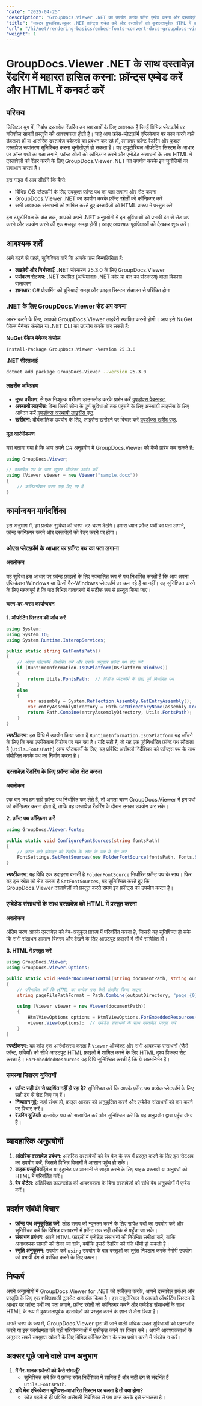 ```yaml
---
"date": "2025-04-25"
"description": "GroupDocs.Viewer .NET का उपयोग करके फ़ॉन्ट एम्बेड करना और दस्तावेज़ों को HTML में परिवर्तित करना सीखें, जिससे प्लेटफ़ॉर्म पर एक समान रेंडरिंग सुनिश्चित हो सके।"
"title": "मास्टर ग्रुपडॉक्स.व्यूअर .NET फ़ॉन्ट्स एम्बेड करें और दस्तावेज़ों को कुशलतापूर्वक HTML में कनवर्ट करें"
"url": "/hi/net/rendering-basics/embed-fonts-convert-docs-groupdocs-viewer-net/"
"weight": 1
---
```


# GroupDocs.Viewer .NET के साथ दस्तावेज़ रेंडरिंग में महारत हासिल करना: फ़ॉन्ट्स एम्बेड करें और HTML में कनवर्ट करें

## परिचय

डिजिटल युग में, निर्बाध दस्तावेज़ रेंडरिंग उन व्यवसायों के लिए आवश्यक है जिन्हें विभिन्न प्लेटफ़ॉर्म पर गतिशील सामग्री प्रस्तुति की आवश्यकता होती है। चाहे आप क्रॉस-प्लेटफ़ॉर्म एप्लिकेशन पर काम करने वाले डेवलपर हों या आंतरिक दस्तावेज़ वर्कफ़्लो का प्रबंधन कर रहे हों, लगातार फ़ॉन्ट रेंडरिंग और कुशल दस्तावेज़ रूपांतरण सुनिश्चित करना चुनौतीपूर्ण हो सकता है। यह ट्यूटोरियल ऑपरेटिंग सिस्टम के आधार पर फ़ॉन्ट पथों का पता लगाने, फ़ॉन्ट स्रोतों को कॉन्फ़िगर करने और एम्बेडेड संसाधनों के साथ HTML में दस्तावेज़ों को रेंडर करने के लिए GroupDocs.Viewer .NET का उपयोग करके इन चुनौतियों का समाधान करता है।

इस गाइड में आप सीखेंगे कि कैसे:
- विभिन्न OS प्लेटफ़ॉर्म के लिए उपयुक्त फ़ॉन्ट पथ का पता लगाना और सेट करना
- GroupDocs.Viewer .NET का उपयोग करके फ़ॉन्ट स्रोतों को कॉन्फ़िगर करें
- सभी आवश्यक संसाधनों को शामिल करते हुए दस्तावेज़ों को HTML प्रारूप में प्रस्तुत करें

इस ट्यूटोरियल के अंत तक, आपको अपने .NET अनुप्रयोगों में इन सुविधाओं को प्रभावी ढंग से सेट अप करने और उपयोग करने की एक मजबूत समझ होगी। आइए आवश्यक पूर्वापेक्षाओं को देखकर शुरू करें।

## आवश्यक शर्तें

आगे बढ़ने से पहले, सुनिश्चित करें कि आपके पास निम्नलिखित हैं:
- **लाइब्रेरी और निर्भरताएँ**: .NET संस्करण 25.3.0 के लिए GroupDocs.Viewer
- **पर्यावरण सेटअप**: .NET स्थापित (अधिमानतः .NET कोर या बाद का संस्करण) वाला विकास वातावरण
- **ज्ञानधार**: C# प्रोग्रामिंग की बुनियादी समझ और फ़ाइल सिस्टम संचालन से परिचित होना

### .NET के लिए GroupDocs.Viewer सेट अप करना

आरंभ करने के लिए, आपको GroupDocs.Viewer लाइब्रेरी स्थापित करनी होगी। आप इसे NuGet पैकेज मैनेजर कंसोल या .NET CLI का उपयोग करके कर सकते हैं:

**NuGet पैकेज मैनेजर कंसोल**
```shell
Install-Package GroupDocs.Viewer -Version 25.3.0
```

**.NET सीएलआई**
```bash
dotnet add package GroupDocs.Viewer --version 25.3.0
```

#### लाइसेंस अधिग्रहण
- **मुफ्त परीक्षण**: से एक निःशुल्क परीक्षण डाउनलोड करके प्रारंभ करें [ग्रुपडॉक्स वेबसाइट](https://releases.groupdocs.com/viewer/net/).
- **अस्थायी लाइसेंस**: बिना किसी सीमा के पूर्ण सुविधाओं तक पहुंचने के लिए अस्थायी लाइसेंस के लिए आवेदन करें [ग्रुपडॉक्स अस्थायी लाइसेंस पृष्ठ](https://purchase.groupdocs.com/temporary-license/).
- **खरीदना**: दीर्घकालिक उपयोग के लिए, लाइसेंस खरीदने पर विचार करें [ग्रुपडॉक्स खरीद पृष्ठ](https://purchase.groupdocs.com/buy).

#### मूल आरंभीकरण

यहां बताया गया है कि आप अपने C# अनुप्रयोग में GroupDocs.Viewer को कैसे प्रारंभ कर सकते हैं:

```csharp
using GroupDocs.Viewer;

// दस्तावेज़ पथ के साथ व्यूअर ऑब्जेक्ट आरंभ करें
using (Viewer viewer = new Viewer("sample.docx"))
{
    // कॉन्फ़िगरेशन चरण यहां दिए गए हैं
}
```

## कार्यान्वयन मार्गदर्शिका

इस अनुभाग में, हम प्रत्येक सुविधा को चरण-दर-चरण देखेंगे। हमारा ध्यान फ़ॉन्ट पथों का पता लगाने, फ़ॉन्ट कॉन्फ़िगर करने और दस्तावेज़ों को रेंडर करने पर होगा।

### ओएस प्लेटफ़ॉर्म के आधार पर फ़ॉन्ट पथ का पता लगाना

#### अवलोकन

यह सुविधा इस आधार पर फ़ॉन्ट फ़ाइलों के लिए स्वचालित रूप से पथ निर्धारित करती है कि आप अपना एप्लिकेशन Windows या किसी गैर-Windows प्लेटफ़ॉर्म पर चला रहे हैं या नहीं। यह सुनिश्चित करने के लिए महत्वपूर्ण है कि पाठ विभिन्न वातावरणों में सटीक रूप से प्रस्तुत किया जाए।

#### चरण-दर-चरण कार्यान्वयन

**1. ऑपरेटिंग सिस्टम की जाँच करें**

```csharp
using System;
using System.IO;
using System.Runtime.InteropServices;

public static string GetFontsPath()
{
    // ओएस प्लेटफॉर्म निर्धारित करें और उसके अनुसार फ़ॉन्ट पथ सेट करें
    if (RuntimeInformation.IsOSPlatform(OSPlatform.Windows))
    {
        return Utils.FontsPath;  // विंडोज प्लेटफॉर्म के लिए पूर्व निर्धारित पथ
    }
    else
    {
        var assembly = System.Reflection.Assembly.GetEntryAssembly();
        var entryAssemblyDirectory = Path.GetDirectoryName(assembly.Location);
        return Path.Combine(entryAssemblyDirectory, Utils.FontsPath);  // गैर-विंडोज के लिए व्युत्पन्न पथ
    }
}
```

**स्पष्टीकरण**: इस विधि में उपयोग किया जाता है `RuntimeInformation.IsOSPlatform` यह जाँचने के लिए कि क्या एप्लीकेशन विंडोज पर चल रहा है। यदि सही है, तो यह एक पूर्वनिर्धारित फ़ॉन्ट पथ लौटाता है (`Utils.FontsPath`) अन्य प्लेटफार्मों के लिए, यह प्रविष्टि असेंबली निर्देशिका को फ़ॉन्ट्स पथ के साथ संयोजित करके पथ का निर्माण करता है।

### दस्तावेज़ रेंडरिंग के लिए फ़ॉन्ट स्रोत सेट करना

#### अवलोकन

एक बार जब हम सही फ़ॉन्ट पथ निर्धारित कर लेते हैं, तो अगला चरण GroupDocs.Viewer में इन पथों को कॉन्फ़िगर करना होता है, ताकि वह दस्तावेज़ रेंडरिंग के दौरान उनका उपयोग कर सके।

**2. फ़ॉन्ट पथ कॉन्फ़िगर करें**

```csharp
using GroupDocs.Viewer.Fonts;

public static void ConfigureFontSources(string fontsPath)
{
    // फ़ॉन्ट वाले फ़ोल्डर को रेंडरिंग के स्रोत के रूप में सेट करें
    FontSettings.SetFontSources(new FolderFontSource(fontsPath, Fonts.SearchOption.TopFolderOnly));
}
```

**स्पष्टीकरण**: यह विधि एक उदाहरण बनाती है `FolderFontSource` निर्धारित फ़ॉन्ट पथ के साथ। फिर यह इस स्रोत को सेट करता है `SetFontSources`, यह सुनिश्चित करते हुए कि GroupDocs.Viewer दस्तावेज़ों को प्रस्तुत करते समय इन फ़ॉन्ट्स का उपयोग करता है।

### एम्बेडेड संसाधनों के साथ दस्तावेज़ को HTML में प्रस्तुत करना

#### अवलोकन

अंतिम चरण आपके दस्तावेज़ को वेब-अनुकूल प्रारूप में परिवर्तित करना है, जिससे यह सुनिश्चित हो सके कि सभी संसाधन आसान वितरण और देखने के लिए आउटपुट फ़ाइलों में सीधे सन्निहित हों।

**3. HTML में प्रस्तुत करें**

```csharp
using GroupDocs.Viewer;
using GroupDocs.Viewer.Options;

public static void RenderDocumentToHtml(string documentPath, string outputDirectory)
{
    // परिभाषित करें कि HTML का प्रत्येक पृष्ठ कैसे संग्रहीत किया जाएगा
    string pageFilePathFormat = Path.Combine(outputDirectory, "page_{0}.html");

    using (Viewer viewer = new Viewer(documentPath))
    {
        HtmlViewOptions options = HtmlViewOptions.ForEmbeddedResources(pageFilePathFormat);
        viewer.View(options);  // एम्बेडेड संसाधनों के साथ दस्तावेज़ प्रस्तुत करें
    }
}
```

**स्पष्टीकरण**: यह कोड एक आरंभीकरण करता है `Viewer` ऑब्जेक्ट और सभी आवश्यक संसाधनों (जैसे फ़ॉन्ट, छवियाँ) को सीधे आउटपुट HTML फ़ाइलों में शामिल करने के लिए HTML दृश्य विकल्प सेट करता है। `ForEmbeddedResources` यह विधि सुनिश्चित करती है कि ये आत्मनिर्भर हैं।

### समस्या निवारण युक्तियों
- **फ़ॉन्ट सही ढंग से प्रदर्शित नहीं हो रहा है?** सुनिश्चित करें कि आपके फ़ॉन्ट पथ प्रत्येक प्लेटफ़ॉर्म के लिए सही ढंग से सेट किए गए हैं।
- **निष्पादन मुद्दे:** जहां संभव हो, फ़ाइल आकार को अनुकूलित करने और एम्बेडेड संसाधनों को कम करने पर विचार करें।
- **रेंडरिंग त्रुटियाँ:** दस्तावेज़ पथ को सत्यापित करें और सुनिश्चित करें कि यह अनुप्रयोग द्वारा पहुँच योग्य है।

## व्यावहारिक अनुप्रयोगों
1. **आंतरिक दस्तावेज़ प्रबंधन**: आंतरिक दस्तावेजों को वेब पेज के रूप में प्रस्तुत करने के लिए इस सेटअप का उपयोग करें, जिससे विभिन्न विभागों में आसान पहुंच हो सके।
2. **ग्राहक प्रस्तुतियाँ**ईमेल या इंट्रानेट पर आसानी से साझा करने के लिए ग्राहक प्रस्तावों या अनुबंधों को HTML में परिवर्तित करें।
3. **वेब पोर्टल**: अतिरिक्त डाउनलोड की आवश्यकता के बिना दस्तावेज़ों को सीधे वेब अनुप्रयोगों में एम्बेड करें।

## प्रदर्शन संबंधी विचार
- **फ़ॉन्ट पथ अनुकूलित करें**: लोड समय को न्यूनतम करने के लिए सापेक्ष पथों का उपयोग करें और सुनिश्चित करें कि विभिन्न वातावरणों में फ़ॉन्ट तक सही तरीके से पहुँचा जा सके।
- **संसाधन प्रबंधन**: अपने HTML फ़ाइलों में एम्बेडेड संसाधनों की नियमित समीक्षा करें, ताकि अनावश्यक सामग्री को रोका जा सके, क्योंकि इससे रेंडरिंग की गति धीमी हो सकती है।
- **स्मृति अनुकूलन**: उपयोग करें `using` उपयोग के बाद वस्तुओं का तुरंत निपटान करके मेमोरी उपयोग को प्रभावी ढंग से प्रबंधित करने के लिए कथन।

## निष्कर्ष

अपने अनुप्रयोगों में GroupDocs.Viewer for .NET को एकीकृत करके, आपने दस्तावेज़ प्रबंधन और प्रस्तुति के लिए एक शक्तिशाली टूलसेट अनलॉक किया है। इस ट्यूटोरियल ने आपको ऑपरेटिंग सिस्टम के आधार पर फ़ॉन्ट पथों का पता लगाने, फ़ॉन्ट स्रोतों को कॉन्फ़िगर करने और एम्बेडेड संसाधनों के साथ HTML के रूप में कुशलतापूर्वक दस्तावेज़ों को प्रस्तुत करने के ज्ञान से लैस किया है।

अगले चरण के रूप में, GroupDocs.Viewer द्वारा दी जाने वाली अधिक उन्नत सुविधाओं को एक्सप्लोर करने या इस कार्यक्षमता को बड़ी परियोजनाओं में एकीकृत करने पर विचार करें। अपनी आवश्यकताओं के अनुसार सबसे उपयुक्त खोजने के लिए विभिन्न कॉन्फ़िगरेशन के साथ प्रयोग करने में संकोच न करें।

## अक्सर पूछे जाने वाले प्रश्न अनुभाग
1. **मैं गैर-मानक फ़ॉन्टों को कैसे संभालूँ?**
   - सुनिश्चित करें कि वे फ़ॉन्ट स्रोत निर्देशिका में शामिल हैं और सही ढंग से संदर्भित हैं `Utils.FontsPath`.
2. **यदि मेरा एप्लिकेशन यूनिक्स-आधारित सिस्टम पर चलता है तो क्या होगा?**
   - कोड पहले से ही प्रविष्टि असेंबली निर्देशिका से पथ प्राप्त करके इसे संभालता है।
